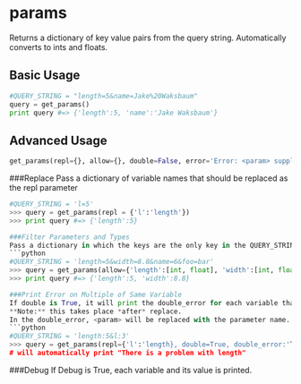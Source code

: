 params
======
Returns a dictionary of key value pairs from the query string. Automatically converts to ints and floats.

Basic Usage
-----------

```python
#QUERY_STRING = "length=5&name=Jake%20Waksbaum"
query = get_params()
print query #=> {'length':5, 'name':'Jake Waksbaum'}
```

Advanced Usage
-------------

```python
get_params(repl={}, allow={}, double=False, error='Error: <param> supplied more than once, using the leftmost value.', debug=False)
```

###Replace
Pass a dictionary of variable names that should be replaced as the repl parameter
```python
#QUERY_STRING = 'l=5'
>>> query = get_params(repl = {'l':'length'})
>>> print query #=> {'length':5}

###Filter Parameters and Types
Pass a dictionary in which the keys are the only key in the QUERY_STRING that will be included in the dictionary and whose values are either a type or an array of allowed types. If any type is acceptable, use None as the type.
```python
#QUERY_STRING = 'length=5&width=8.8&name=6&foo=bar'
>>> query = get_params(allow={'length':[int, float], 'width':[int, float], 'name':str]
>>> print query #=> {'length':5, 'width':8.8}

###Print Error on Multiple of Same Variable
If double is True, it will print the double_error for each variable that there is more than one of in the query string.
**Note:** this takes place *after* replace.
In the double_error, <param> will be replaced with the parameter name.
```python
#QUERY_STRING = 'length:5&l:3'
>>> query = get_params(repl={'l':'length}, double=True, double_error:'There is a problem with <param>') 
# will automatically print "There is a problem with length"
```

###Debug
If Debug is True, each variable and its value is printed.